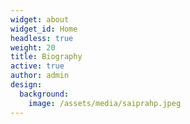 ```yaml
---
widget: about
widget_id: Home
headless: true
weight: 20
title: Biography
active: true
author: admin
design:
  background:
    image: /assets/media/saiprahp.jpeg
---
```

